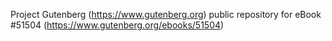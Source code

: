 Project Gutenberg (https://www.gutenberg.org) public repository for
eBook #51504 (https://www.gutenberg.org/ebooks/51504)

